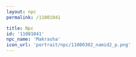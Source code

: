 ```yaml
---
layout: npc
permalink: /11001041

title: Npc
id: '11001041'
npc_name: 'Makrasha'
icon_url: 'portrait/npc/11000302_namid2_p.png'
---
```

